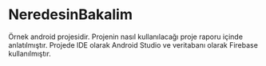 # NeredesinBakalim

Örnek android projesidir.
Projenin nasıl kullanılacağı proje raporu içinde anlatılmıştır.
Projede IDE olarak Android Studio ve veritabanı olarak Firebase kullanılmıştır.
